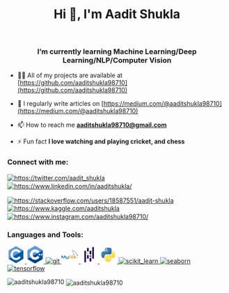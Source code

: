                                                                             




<h1 align="center">Hi 👋, I'm Aadit Shukla</h1>
<div id="badges" align="left">
  <img src="https://komarev.com/ghpvc/?username=your-github-aaditshukla98710&color=blueviolet" alt=""/>
 </div>


<h3 align="center">I’m currently learning Machine Learning/Deep Learning/NLP/Computer Vision</h3>





- 👨‍💻 All of my projects are available at [https://github.com/aaditshukla98710](https://github.com/aaditshukla98710)

- 📝 I regularly write articles on [https://medium.com/@aaditshukla98710](https://medium.com/@aaditshukla98710)

- 📫 How to reach me **aaditshukla98710@gmail.com**

- ⚡ Fun fact **I love watching and playing cricket, and chess**

<h3 align="left">Connect with me:</h3>
<p align="left">
<a href="https://twitter.com/https://twitter.com/aadit_shukla" target="blank"><img align="center" src="https://raw.githubusercontent.com/rahuldkjain/github-profile-readme-generator/master/src/images/icons/Social/twitter.svg" alt="https://twitter.com/aadit_shukla" height="30" width="40" /></
  
<a href="https://linkedin.com/in/https://www.linkedin.com/in/aaditshukla/" target="blank"><img align="center" src="https://raw.githubusercontent.com/rahuldkjain/github-profile-readme-generator/master/src/images/icons/Social/linked-in-alt.svg" alt="https://www.linkedin.com/in/aaditshukla/" height="30" width="40" /></a>

<a href="https://stackoverflow.com/users/https://stackoverflow.com/users/18587551/aadit-shukla" target="blank"><img align="center" src="https://raw.githubusercontent.com/rahuldkjain/github-profile-readme-generator/master/src/images/icons/Social/stack-overflow.svg" alt="https://stackoverflow.com/users/18587551/aadit-shukla" height="30" width="40" /></a>
<a href="https://kaggle.com/https://www.kaggle.com/aaditshukla" target="blank"><img align="center" src="https://raw.githubusercontent.com/rahuldkjain/github-profile-readme-generator/master/src/images/icons/Social/kaggle.svg" alt="https://www.kaggle.com/aaditshukla" height="30" width="40" /></a>
<a href="https://instagram.com/https://www.instagram.com/aaditshukla98710/" target="blank"><img align="center" src="https://raw.githubusercontent.com/rahuldkjain/github-profile-readme-generator/master/src/images/icons/Social/instagram.svg" alt="https://www.instagram.com/aaditshukla98710/" height="30" width="40" /></a>
</p>

<h3 align="left">Languages and Tools:</h3>
<p align="left"> <a href="https://www.cprogramming.com/" target="_blank" rel="noreferrer"> <img src="https://raw.githubusercontent.com/devicons/devicon/master/icons/c/c-original.svg" alt="c" width="40" height="40"/> </a> <a href="https://www.w3schools.com/cpp/" target="_blank" rel="noreferrer"> <img src="https://raw.githubusercontent.com/devicons/devicon/master/icons/cplusplus/cplusplus-original.svg" alt="cplusplus" width="40" height="40"/> </a> <a href="https://git-scm.com/" target="_blank" rel="noreferrer"> <img src="https://www.vectorlogo.zone/logos/git-scm/git-scm-icon.svg" alt="git" width="40" height="40"/> </a> <a href="https://www.mysql.com/" target="_blank" rel="noreferrer"> <img src="https://raw.githubusercontent.com/devicons/devicon/master/icons/mysql/mysql-original-wordmark.svg" alt="mysql" width="40" height="40"/> </a> <a href="https://pandas.pydata.org/" target="_blank" rel="noreferrer"> <img src="https://raw.githubusercontent.com/devicons/devicon/2ae2a900d2f041da66e950e4d48052658d850630/icons/pandas/pandas-original.svg" alt="pandas" width="40" height="40"/> </a> <a href="https://www.python.org" target="_blank" rel="noreferrer"> <img src="https://raw.githubusercontent.com/devicons/devicon/master/icons/python/python-original.svg" alt="python" width="40" height="40"/> </a> <a href="https://scikit-learn.org/" target="_blank" rel="noreferrer"> <img src="https://upload.wikimedia.org/wikipedia/commons/0/05/Scikit_learn_logo_small.svg" alt="scikit_learn" width="40" height="40"/> </a> <a href="https://seaborn.pydata.org/" target="_blank" rel="noreferrer"> <img src="https://seaborn.pydata.org/_images/logo-mark-lightbg.svg" alt="seaborn" width="40" height="40"/> </a> <a href="https://www.tensorflow.org" target="_blank" rel="noreferrer"> <img src="https://www.vectorlogo.zone/logos/tensorflow/tensorflow-icon.svg" alt="tensorflow" width="40" height="40"/> </a> </p>

<p><img align="left" src="https://github-readme-stats.vercel.app/api/top-langs?username=aaditshukla98710&show_icons=true&locale=en&layout=compact" alt="aaditshukla98710" /></p>

<p>&nbsp;<img align="center" src="https://github-readme-stats.vercel.app/api?username=aaditshukla98710&show_icons=true&locale=en" alt="aaditshukla98710" /></p>
